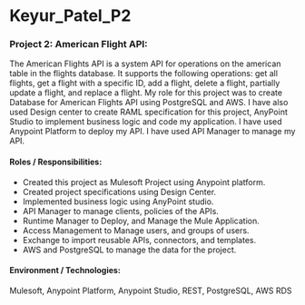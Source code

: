 # Keyur_Patel_P2
### Project 2: American Flight API:
The American Flights API is a system API for operations on the american table in the flights database. It supports the following operations: get all flights, get a flight with a specific ID, add a flight, delete a flight, partially update a flight, and replace a flight. My role for this project was to create Database for American Flights API using PostgreSQL and AWS. I have also used Design center to create RAML specification for this project, AnyPoint Studio to implement business logic and code my application. I have used Anypoint Platform to deploy my API. I have used API Manager to manage my API.
#### Roles / Responsibilities:
- Created this project as Mulesoft Project using Anypoint platform.
- Created project specifications using Design Center.
- Implemented business logic using AnyPoint studio.
- API Manager to manage clients, policies of the APIs.
- Runtime Manager to Deploy, and Manage the Mule Application.
- Access Management to Manage users, and groups of users.
- Exchange to import reusable APIs, connectors, and templates.
- AWS and PostgreSQL to manage the data for the project. 
#### Environment / Technologies:
Mulesoft, Anypoint Platform, Anypoint Studio, REST, PostgreSQL, AWS RDS
